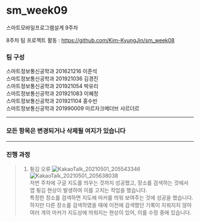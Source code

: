 # sm_week09
스마트모바일프로그램설계 9주차

8주차 팀 프로젝트 활동 : https://github.com/Kim-KyungJin/sm_week08

### 팀 구성   
스마트정보통신공학과 201621216 이준석   
스마트정보통신공학과 201921036 김경진   
스마트정보통신공학과 201921054 박유리   
스마트정보통신공학과 201921083 이혜정   
스마트정보통신공학과 201921104 홍수빈    
스마트정보통신공학과 201990009 미르자크메더브 사르더르    

   ***   
### 모든 항목은 변경되거나 삭제될 여지가 있습니다   
   ***   
   
### 진행 과정   

>1. 튕김 오류
>![KakaoTalk_20210501_205543346](https://user-images.githubusercontent.com/57963888/116868174-44b16a80-ac49-11eb-953d-6aec19faeaa1.jpg)
>![KakaoTalk_20210501_205638038](https://user-images.githubusercontent.com/57963888/116868177-467b2e00-ac49-11eb-811d-d3a1d9d96fcd.jpg)   
>저번 주차에 구글 지도를 띄우는 것까지 성공했고, 장소를 검색하는 것에서 앱 튕김 현상이 발생하여 이를 고치는 작업을 했습니다.   
>특정한 장소를 검색하면 지도에 마커를 띄워 보여주는 것에 성공을 했습니다.   
>하지만 다른 장소를 검색하였을 때에 이전에 검색했던 기록이 지워지지 않아 여러 개의 마커가 지도상에 띄워지는 현상이 있어, 이를 수정 중에 있습니다.   
>



   
   
